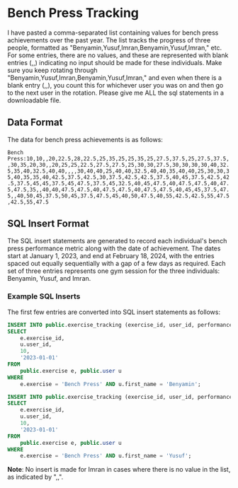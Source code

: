# Bench Press Tracking

I have pasted a comma-separated list containing values for bench press achievements over the past year. The list tracks the progress of three people, formatted as "Benyamin,Yusuf,Imran,Benyamin,Yusuf,Imran," etc. For some entries, there are no values, and these are represented with blank entries (,,) indicating no input should be made for these individuals. Make sure you keep rotating through "Benyamin,Yusuf,Imran,Benyamin,Yusuf,Imran," and even when there is a blank entry (,,), you count this for whichever user you was on and then go to the next user in the rotation. Please give me ALL the sql statements in a downloadable file.

## Data Format

The data for bench press achievements is as follows:

`Bench Press:10,10,,20,22.5,28,22.5,25,35,25,25,35,25,27.5,37.5,25,27.5,37.5,,30,35,20,30,,20,25,25,22.5,27.5,27.5,25,30,30,27.5,30,30,30,30,40,32.5,35,40,32.5,40,40,,,,30,40,40,25,40,40,32.5,40,40,35,40,40,25,30,30,35,40,35,35,40,42.5,37.5,42.5,30,37.5,42.5,42.5,37.5,40,45,37.5,42.5,42.5,37.5,45,45,37.5,45,47.5,37.5,45,32.5,40,45,47.5,40,47.5,47.5,40,47.5,47.5,35,,40,40,47.5,47.5,40,47.5,47.5,40,47.5,47.5,40,45,45,37.5,47.5,,40,50,45,37.5,50,45,37.5,47.5,45,40,50,47.5,40,55,42.5,42.5,55,47.5,42.5,55,47.5`

## SQL Insert Format

The SQL insert statements are generated to record each individual's bench press performance metric along with the date of achievement. The dates start at January 1, 2023, and end at February 18, 2024, with the entries spaced out equally sequentially with a gap of a few days as required. Each set of three entries represents one gym session for the three individuals: Benyamin, Yusuf, and Imran.

### Example SQL Inserts

The first few entries are converted into SQL insert statements as follows:

```sql
INSERT INTO public.exercise_tracking (exercise_id, user_id, performance_metric, created_date)
SELECT 
    e.exercise_id,
    u.user_id,
    10,
    '2023-01-01'
FROM
    public.exercise e, public.user u
WHERE
    e.exercise = 'Bench Press' AND u.first_name = 'Benyamin';

INSERT INTO public.exercise_tracking (exercise_id, user_id, performance_metric, created_date)
SELECT 
    e.exercise_id,
    u.user_id,
    10,
    '2023-01-01'
FROM
    public.exercise e, public.user u
WHERE
    e.exercise = 'Bench Press' AND u.first_name = 'Yusuf';
```

**Note**: No insert is made for Imran in cases where there is no value in the list, as indicated by ",,".